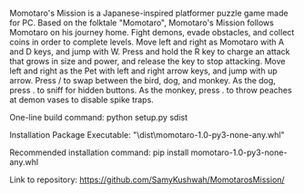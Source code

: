 Momotaro's Mission is a Japanese-inspired platformer puzzle game made for PC. Based on the folktale "Momotaro", Momotaro's Mission follows Momotaro on his journey home. Fight demons, evade obstacles, and collect coins in order to complete levels. Move left and right as Momotaro with A and D keys, and jump with W. Press and hold the R key to charge an attack that grows in size and power, and release the key to stop attacking. Move left and right as the Pet with left and right arrow keys, and jump with up arrow. Press / to swap between the bird, dog, and monkey. As the dog, press . to sniff for hidden buttons. As the monkey, press . to throw peaches at demon vases to disable spike traps.

One-line build command:
python setup.py sdist

Installation Package Executable:
"\dist\momotaro-1.0-py3-none-any.whl"

Recommended installation command: pip install momotaro-1.0-py3-none-any.whl

Link to repository:
https://github.com/SamyKushwah/MomotarosMission/